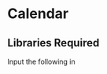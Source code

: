Calendar
===

## Libraries Required

Input the following in <script> tags JavaScript and <link> tags for CSS.

```
http://ajax.googleapis.com/ajax/libs/jqueryui/1.10.3/jquery-ui.min.js
https://cdnjs.cloudflare.com/ajax/libs/moment.js/2.6.0/moment.js
https://cdnjs.cloudflare.com/ajax/libs/jquery/3.1.0/jquery.min.js
https://cdnjs.cloudflare.com/ajax/libs/fullcalendar/2.0.0/fullcalendar.js

https://cdnjs.cloudflare.com/ajax/libs/fullcalendar/2.0.0/fullcalendar.css
```